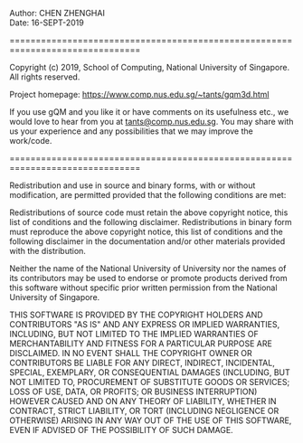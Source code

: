Author: CHEN ZHENGHAI  
Date:   16-SEPT-2019

===============================================================================

Copyright (c) 2019, School of Computing, National University of Singapore.  
All rights reserved.

Project homepage: https://www.comp.nus.edu.sg/~tants/gqm3d.html

If you use gQM and you like it or have comments on its usefulness etc., we 
would love to hear from you at <tants@comp.nus.edu.sg>. You may share with us
your experience and any possibilities that we may improve the work/code.

===============================================================================

Redistribution and use in source and binary forms, with or without modification,
are permitted provided that the following conditions are met:

Redistributions of source code must retain the above copyright notice, this list of
conditions and the following disclaimer. Redistributions in binary form must reproduce
the above copyright notice, this list of conditions and the following disclaimer
in the documentation and/or other materials provided with the distribution. 

Neither the name of the National University of University nor the names of its contributors
may be used to endorse or promote products derived from this software without specific
prior written permission from the National University of Singapore. 

THIS SOFTWARE IS PROVIDED BY THE COPYRIGHT HOLDERS AND CONTRIBUTORS "AS IS" AND ANY
EXPRESS OR IMPLIED WARRANTIES, INCLUDING, BUT NOT LIMITED TO THE IMPLIED WARRANTIES 
OF MERCHANTABILITY AND FITNESS FOR A PARTICULAR PURPOSE ARE DISCLAIMED. IN NO EVENT
SHALL THE COPYRIGHT OWNER OR CONTRIBUTORS BE LIABLE FOR ANY DIRECT, INDIRECT,
INCIDENTAL, SPECIAL, EXEMPLARY, OR CONSEQUENTIAL DAMAGES (INCLUDING, BUT NOT LIMITED
TO, PROCUREMENT OF SUBSTITUTE  GOODS OR SERVICES; LOSS OF USE, DATA, OR PROFITS; OR
BUSINESS INTERRUPTION) HOWEVER CAUSED AND ON ANY THEORY OF LIABILITY, WHETHER IN
CONTRACT, STRICT LIABILITY, OR TORT (INCLUDING NEGLIGENCE OR OTHERWISE) ARISING IN
ANY WAY OUT OF THE USE OF THIS SOFTWARE, EVEN IF ADVISED OF THE POSSIBILITY OF SUCH
DAMAGE.
